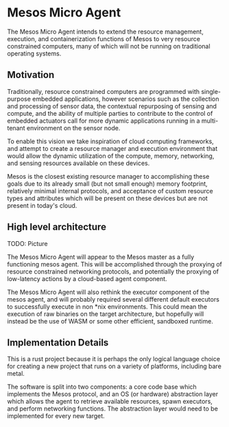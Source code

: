 Mesos Micro Agent
=================

The Mesos Micro Agent intends to extend the resource management, execution, and
containerization functions of Mesos to very resource constrained computers, 
many of which will not be running on traditional operating systems.

## Motivation

Traditionally, resource constrained computers are programmed with single-purpose
embedded applications, however scenarios such as the collection and processing of
sensor data, the contextual repurposing of sensing and compute, and the ability
of multiple parties to contribute to the control of embedded actuators call for
more dynamic applications running in a multi-tenant environment on the sensor node.

To enable this vision we take inspiration of cloud computing frameworks,
and attempt to create a resource manager and execution environment that would 
allow the dynamic utilization of the compute, memory, networking, and sensing
resources available on these devices.

Mesos is the closest existing resource manager to accomplishing these goals due to
its already small (but not small enough) memory footprint, relatively minimal
internal protocols, and acceptance of custom resource types and attributes which will be present
on these devices but are not present in today's cloud.

## High level architecture

TODO: Picture

The Mesos Micro Agent will appear to the Mesos master as a fully functioning
mesos agent. This will be accomplished through the proxying of resource constrained
networking protocols, and potentially the proxying of low-latency actions
by a cloud-based agent component.

The Mesos Micro Agent will also rethink the executor component of the mesos
agent, and will probably required several different default executors to 
successfully execute in non \*nix environments. This could mean the execution
of raw binaries on the target architecture, but hopefully will instead be the use
of WASM or some other efficient, sandboxed runtime.

## Implementation Details

This is a rust project because it is perhaps the only logical language choice
for creating a new project that runs on a variety of platforms, including bare metal.

The software is split into two components: a core code base which implements
the Mesos protocol, and an OS (or hardware) abstraction layer which allows
the agent to retrieve available resources, spawn executors, and perform networking
functions. The abstraction layer would need to be implemented for every new target.
